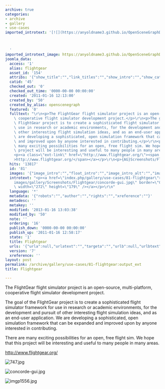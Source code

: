 ```yaml
---
archive: true
categories:
- archive
- gallery
- use-cases
imported_introtext: '[![](https://anyoldname3.github.io/OpenSceneGraphDotComBackup/OpenSceneGraph/www.openscenegraph.com/images/gallery/Screenshots/Flightgear/concorde-gui.jpg)](https://anyoldname3.github.io/OpenSceneGraphDotComBackup/OpenSceneGraph/www.openscenegraph.com/index.php/gallery/use-cases/81-flightgear.html)



  '
imported_introtext_image: https://anyoldname3.github.io/OpenSceneGraphDotComBackup/OpenSceneGraph/www.openscenegraph.com/images/gallery/Screenshots/Flightgear/concorde-gui.jpg
joomla_data:
  access: '1'
  alias: flightgear
  asset_id: '154'
  attribs: '{"show_title":"","link_titles":"","show_intro":"","show_category":"","link_category":"","show_parent_category":"","link_parent_category":"","show_author":"","link_author":"","show_create_date":"","show_modify_date":"","show_publish_date":"","show_item_navigation":"","show_icons":"","show_print_icon":"","show_email_icon":"","show_vote":"","show_hits":"","show_noauth":"","urls_position":"","alternative_readmore":"","article_layout":"","show_publishing_options":"","show_article_options":"","show_urls_images_backend":"","show_urls_images_frontend":""}'
  catid: '45'
  checked_out: '0'
  checked_out_time: '0000-00-00 00:00:00'
  created: '2011-01-16 12:13:00'
  created_by: '50'
  created_by_alias: openscenegraph
  featured: '0'
  fulltext: "\r\n<p>The FlightGear flight simulator project is an open-source, multi-platform,\
    \ cooperative flight simulator development project.</p>\r\n<p>The goal of the\
    \ FlightGear project is to create a sophisticated flight simulator framework for\
    \ use in research or academic environments, for the development and pursuit of\
    \ other interesting flight simulation ideas, and as an end-user application. We\
    \ are developing a sophisticated, open simulation framework that can be expanded\
    \ and improved upon by anyone interested in contributing.</p>\r\n<p>There are\
    \ many exciting possibilities for an open, free flight sim. We hope that this\
    \ project will be interesting and useful to many people in many areas.</p>\r\n\
    <p><a class=\"ext-link\" href=\"http://www.flightgear.org/\"><span class=\"icon\"\
    >http://www.flightgear.org/</span></a></p>\r\n<p>{AG}Screenshots/Flightgear/{/AG}</p>"
  hits: '13817'
  id: '81'
  images: '{"image_intro":"","float_intro":"","image_intro_alt":"","image_intro_caption":"","image_fulltext":"","float_fulltext":"","image_fulltext_alt":"","image_fulltext_caption":""}'
  introtext: "<p><a href=\"index.php/gallery/use-cases/81-flightgear\"><img src=\"\
    images/gallery/Screenshots/Flightgear/concorde-gui.jpg\" border=\"0\" alt=\"\"\
    \ width=\"272\" height=\"179\" /></a></p>\r\n"
  language: '*'
  metadata: '{"robots":"","author":"","rights":"","xreference":""}'
  metadesc: ''
  metakey: ''
  modified: '2013-01-16 13:03:38'
  modified_by: '50'
  note: ''
  ordering: '16'
  publish_down: '0000-00-00 00:00:00'
  publish_up: '2011-01-16 12:58:17'
  state: '1'
  title: Flightgear
  urls: '{"urla":null,"urlatext":"","targeta":"","urlb":null,"urlbtext":"","targetb":"","urlc":null,"urlctext":"","targetc":""}'
  version: '7'
  xreference: ''
layout: post
permalink: /archive/gallery/use-cases/81-flightgear:output_ext
title: Flightgear

---
```

The FlightGear flight simulator project is an open-source, multi-platform, cooperative flight simulator development project.


The goal of the FlightGear project is to create a sophisticated flight simulator framework for use in research or academic environments, for the development and pursuit of other interesting flight simulation ideas, and as an end-user application. We are developing a sophisticated, open simulation framework that can be expanded and improved upon by anyone interested in contributing.


There are many exciting possibilities for an open, free flight sim. We hope that this project will be interesting and useful to many people in many areas.


<http://www.flightgear.org/>




![747.jpg](https://anyoldname3.github.io/OpenSceneGraphDotComBackup/OpenSceneGraph/www.openscenegraph.com/images/gallery/Screenshots/Flightgear/747.jpg)

![concorde-gui.jpg](https://anyoldname3.github.io/OpenSceneGraphDotComBackup/OpenSceneGraph/www.openscenegraph.com/images/gallery/Screenshots/Flightgear/concorde-gui.jpg)

![imgp1556.jpg](https://anyoldname3.github.io/OpenSceneGraphDotComBackup/OpenSceneGraph/www.openscenegraph.com/images/gallery/Screenshots/Flightgear/imgp1556.jpg)




